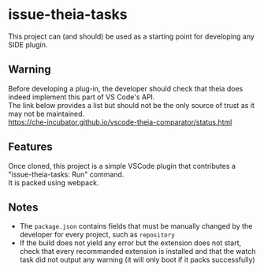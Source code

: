 # issue-theia-tasks

This project can (and should) be used as a starting point for developing any SIDE plugin.

## Warning

Before developing a plug-in, the developer should check that theia does indeed implement this part of VS Code's API.  
The link below provides a list but should not be the only source of trust as it may not be maintained.  
https://che-incubator.github.io/vscode-theia-comparator/status.html  

## Features

Once cloned, this project is a simple VSCode plugin that contributes a "issue-theia-tasks: Run" command.  
It is packed using webpack.

## Notes

- The `package.json` contains fields that must be manually changed by the developer for every project, such as `repository`
- If the build does not yield any error but the extension does not start, check that every recommanded extension is installed and that the watch task did not output any warning (it will only boot if it packs successfully)
